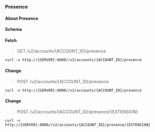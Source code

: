 ### Presence

#### About Presence

#### Schema



#### Fetch

> GET /v2/accounts/{ACCOUNT_ID}/presence

```curl
curl -v http://{SERVER}:8000//v2/accounts/{ACCOUNT_ID}/presence
```

#### Change

> POST /v2/accounts/{ACCOUNT_ID}/presence

```curl
curl -v http://{SERVER}:8000//v2/accounts/{ACCOUNT_ID}/presence
```

#### Change

> POST /v2/accounts/{ACCOUNT_ID}/presence/{EXTENSION}

```curl
curl -v http://{SERVER}:8000//v2/accounts/{ACCOUNT_ID}/presence/{EXTENSION}
```

